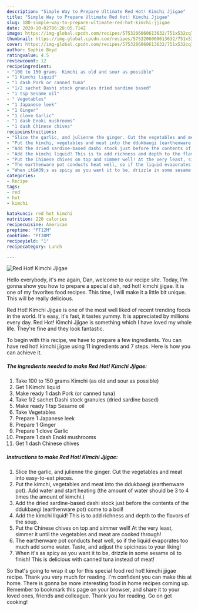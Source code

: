 ```yaml
---
description: "Simple Way to Prepare Ultimate Red Hot! Kimchi Jjigae"
title: "Simple Way to Prepare Ultimate Red Hot! Kimchi Jjigae"
slug: 188-simple-way-to-prepare-ultimate-red-hot-kimchi-jjigae
date: 2020-10-02T06:28:05.714Z
image: https://img-global.cpcdn.com/recipes/5753206060613632/751x532cq70/red-hot-kimchi-jjigae-recipe-main-photo.jpg
thumbnail: https://img-global.cpcdn.com/recipes/5753206060613632/751x532cq70/red-hot-kimchi-jjigae-recipe-main-photo.jpg
cover: https://img-global.cpcdn.com/recipes/5753206060613632/751x532cq70/red-hot-kimchi-jjigae-recipe-main-photo.jpg
author: Sophie Boyd
ratingvalue: 4.5
reviewcount: 12
recipeingredient:
- "100 to 150 grams  Kimchi as old and sour as possible"
- "1 Kimchi liquid"
- "1 dash Pork or canned tuna"
- "1/2 sachet Dashi stock granules dried sardine based"
- "1 tsp Sesame oil"
- " Vegetables"
- "1 Japanese leek"
- "1 Ginger"
- "1 clove Garlic"
- "1 dash Enoki mushrooms"
- "1 dash Chinese chives"
recipeinstructions:
- "Slice the garlic, and julienne the ginger. Cut the vegetables and meat into easy-to-eat pieces."
- "Put the kimchi, vegetables and meat into the ddukbaegi (earthenware pot). Add water and start heating (the amount of water should be 3 to 4 times the amount of kimchi.)"
- "Add the dried sardine-based dashi stock just before the contents of the ddukbaegi (earthenware pot) come to a boil!"
- "Add the kimchi liquid! This is to add richness and depth to the flavors of the soup."
- "Put the Chinese chives on top and simmer well! At the very least, simmer it until the vegetables and meat are cooked through!"
- "The earthenware pot conducts heat well, so if the liquid evaporates too much add some water. Taste, and adjust the spiciness to your liking!"
- "When it&#39;s as spicy as you want it to be, drizzle in some sesame oil to finish! This is delicious with canned tuna instead of meat!"
categories:
- Recipe
tags:
- red
- hot
- kimchi

katakunci: red hot kimchi 
nutrition: 220 calories
recipecuisine: American
preptime: "PT12M"
cooktime: "PT30M"
recipeyield: "1"
recipecategory: Lunch

---
```



![Red Hot! Kimchi Jjigae](https://img-global.cpcdn.com/recipes/5753206060613632/751x532cq70/red-hot-kimchi-jjigae-recipe-main-photo.jpg)

Hello everybody, it's me again, Dan, welcome to our recipe site. Today, I'm gonna show you how to prepare a special dish, red hot! kimchi jjigae. It is one of my favorites food recipes. This time, I will make it a little bit unique. This will be really delicious.



Red Hot! Kimchi Jjigae is one of the most well liked of recent trending foods in the world. It's easy, it's fast, it tastes yummy. It is appreciated by millions every day. Red Hot! Kimchi Jjigae is something which I have loved my whole life. They're fine and they look fantastic.


To begin with this recipe, we have to prepare a few ingredients. You can have red hot! kimchi jjigae using 11 ingredients and 7 steps. Here is how you can achieve it.

<!--inarticleads1-->

##### The ingredients needed to make Red Hot! Kimchi Jjigae:

1. Take 100 to 150 grams  Kimchi (as old and sour as possible)
1. Get 1 Kimchi liquid
1. Make ready 1 dash Pork (or canned tuna)
1. Take 1/2 sachet Dashi stock granules (dried sardine based)
1. Make ready 1 tsp Sesame oil
1. Take  Vegetables
1. Prepare 1 Japanese leek
1. Prepare 1 Ginger
1. Prepare 1 clove Garlic
1. Prepare 1 dash Enoki mushrooms
1. Get 1 dash Chinese chives




<!--inarticleads2-->

##### Instructions to make Red Hot! Kimchi Jjigae:

1. Slice the garlic, and julienne the ginger. Cut the vegetables and meat into easy-to-eat pieces.
1. Put the kimchi, vegetables and meat into the ddukbaegi (earthenware pot). Add water and start heating (the amount of water should be 3 to 4 times the amount of kimchi.)
1. Add the dried sardine-based dashi stock just before the contents of the ddukbaegi (earthenware pot) come to a boil!
1. Add the kimchi liquid! This is to add richness and depth to the flavors of the soup.
1. Put the Chinese chives on top and simmer well! At the very least, simmer it until the vegetables and meat are cooked through!
1. The earthenware pot conducts heat well, so if the liquid evaporates too much add some water. Taste, and adjust the spiciness to your liking!
1. When it&#39;s as spicy as you want it to be, drizzle in some sesame oil to finish! This is delicious with canned tuna instead of meat!




So that's going to wrap it up for this special food red hot! kimchi jjigae recipe. Thank you very much for reading. I'm confident you can make this at home. There is gonna be more interesting food in home recipes coming up. Remember to bookmark this page on your browser, and share it to your loved ones, friends and colleague. Thank you for reading. Go on get cooking!
